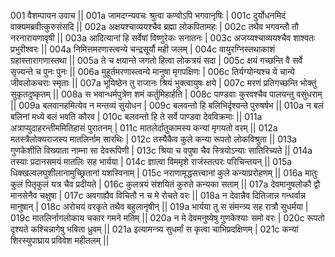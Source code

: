 001  	वैशम्पायन उवाच ||
001a	जामदग्न्यवचः श्रुत्वा कण्वोऽपि भगवानृषिः |
001c	दुर्योधनमिदं वाक्यमब्रवीत्कुरुसंसदि ||
002a	अक्षयश्चाव्ययश्चैव ब्रह्मा लोकपितामहः |
002c	तथैव भगवन्तौ तौ नरनारायणावृषी ||
003a	आदित्यानां हि सर्वेषां विष्णुरेकः सनातनः |
003c	अजय्यश्चाव्ययश्चैव शाश्वतः प्रभुरीश्वरः ||
004a	निमित्तमरणास्त्वन्ये चन्द्रसूर्यौ मही जलम् |
004c	वायुरग्निस्तथाकाशं ग्रहास्तारागणास्तथा ||
005a	ते च क्षयान्ते जगतो हित्वा लोकत्रयं सदा |
005c	क्षयं गच्छन्ति वै सर्वे सृज्यन्ते च पुनः पुनः ||
006a	मुहूर्तमरणास्त्वन्ये मानुषा मृगपक्षिणः |
006c	तिर्यग्योन्यश्च ये चान्ये जीवलोकचराः स्मृताः ||
007a	भूयिष्ठेन तु राजानः श्रियं भुक्त्वायुषः क्षये |
007c	मरणं प्रतिगच्छन्ति भोक्तुं सुकृतदुष्कृतम् ||
008a	स भवान्धर्मपुत्रेण शमं कर्तुमिहार्हति |
008c	पाण्डवाः कुरवश्चैव पालयन्तु वसुंधराम् ||
009a	बलवानहमित्येव न मन्तव्यं सुयोधन |
009c	बलवन्तो हि बलिभिर्दृश्यन्ते पुरुषर्षभ ||
010a	न बलं बलिनां मध्ये बलं भवति कौरव |
010c	बलवन्तो हि ते सर्वे पाण्डवा देवविक्रमाः ||
011a	अत्राप्युदाहरन्तीममितिहासं पुरातनम् |
011c	मातलेर्दातुकामस्य कन्यां मृगयतो वरम् ||
012a	मतस्त्रैलोक्यराजस्य मातलिर्नाम सारथिः |
012c	तस्यैकैव कुले कन्या रूपतो लोकविश्रुता ||
013a	गुणकेशीति विख्याता नाम्ना सा देवरूपिणी |
013c	श्रिया च वपुषा चैव स्त्रियोऽन्याः सातिरिच्यते ||
014a	तस्याः प्रदानसमयं मातलिः सह भार्यया |
014c	ज्ञात्वा विममृशे राजंस्तत्परः परिचिन्तयन् ||
015a	धिक्खल्वलघुशीलानामुच्छ्रितानां यशस्विनाम् |
015c	नराणामृद्धसत्त्वानां कुले कन्याप्ररोहणम् ||
016a	मातुः कुलं पितृकुलं यत्र चैव प्रदीयते |
016c	कुलत्रयं संशयितं कुरुते कन्यका सताम् ||
017a	देवमानुषलोकौ द्वौ मानसेनैव चक्षुषा |
017c	अवगाह्यैव विचितौ न च मे रोचते वरः ||
018a	न देवान्नैव दितिजान्न गन्धर्वान्न मानुषान् |
018c	अरोचयं वरकृते तथैव बहुलानृषीन् ||
019a	भार्यया तु स संमन्त्र्य सह रात्रौ सुधर्मया |
019c	मातलिर्नागलोकाय चकार गमने मतिम् ||
020a	न मे देवमनुष्येषु गुणकेश्याः समो वरः |
020c	रूपतो दृश्यते कश्चिन्नागेषु भविता ध्रुवम् ||
021a	इत्यामन्त्र्य सुधर्मां स कृत्वा चाभिप्रदक्षिणम् |
021c	कन्यां शिरस्युपाघ्राय प्रविवेश महीतलम् ||
